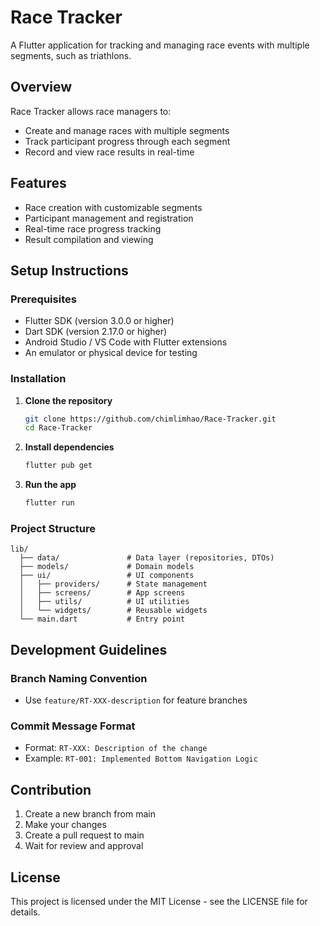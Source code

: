 # Race Tracker

A Flutter application for tracking and managing race events with multiple segments, such as triathlons.

## Overview

Race Tracker allows race managers to:
- Create and manage races with multiple segments
- Track participant progress through each segment
- Record and view race results in real-time

## Features

- Race creation with customizable segments
- Participant management and registration
- Real-time race progress tracking
- Result compilation and viewing

## Setup Instructions

### Prerequisites

- Flutter SDK (version 3.0.0 or higher)
- Dart SDK (version 2.17.0 or higher)
- Android Studio / VS Code with Flutter extensions
- An emulator or physical device for testing

### Installation

1. **Clone the repository**
   ```bash
   git clone https://github.com/chimlimhao/Race-Tracker.git
   cd Race-Tracker
   ```

2. **Install dependencies**
   ```bash
   flutter pub get
   ```

3. **Run the app**
   ```bash
   flutter run
   ```

### Project Structure

```
lib/
  ├── data/               # Data layer (repositories, DTOs)
  ├── models/             # Domain models
  ├── ui/                 # UI components
  │   ├── providers/      # State management
  │   ├── screens/        # App screens
  │   ├── utils/          # UI utilities
  │   └── widgets/        # Reusable widgets
  └── main.dart           # Entry point
```

## Development Guidelines

### Branch Naming Convention
- Use `feature/RT-XXX-description` for feature branches
<!-- - Use `bugfix/RT-XXX-description` for bug fixes -->

### Commit Message Format
- Format: `RT-XXX: Description of the change`
- Example: `RT-001: Implemented Bottom Navigation Logic`

## Contribution

1. Create a new branch from main
2. Make your changes
3. Create a pull request to main
4. Wait for review and approval

## License

This project is licensed under the MIT License - see the LICENSE file for details.
